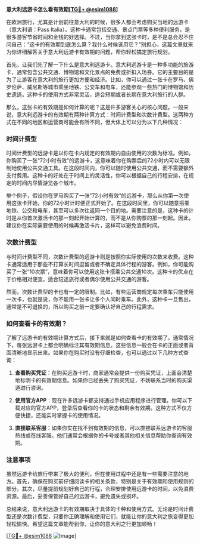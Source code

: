 **意大利远游卡怎么看有效期[[TG💪+ @esim1088](https://t.me/s/esim1088)]**

在欧洲旅行，尤其是计划前往意大利的时候，很多人都会考虑购买当地的远游卡（意大利语：Pass Italia）。这种卡通常包括交通、景点门票等多种便利服务，是很多游客节省时间和金钱的好选择。不过，当你拿到这张卡时，是不是总会忍不住问自己：“这卡的有效期到底怎么算？我什么时候该用它？”别担心，这篇文章就来为你详细解答关于意大利远游卡有效期的问题，帮你轻松搞定旅行规划。

首先，让我们先了解一下什么是意大利远游卡。意大利远游卡是一种多功能的旅游卡，通常包含公共交通、博物馆和文化景点的免费或折扣入场券。它的主要目的是为了让游客在意大利的旅行更加方便和经济。比如，你可以通过一张卡在罗马、佛罗伦萨、威尼斯等城市乘坐地铁、公交车和电车，还能参观一些热门的博物馆和历史遗迹。这种卡的使用方式非常灵活，适合短期或者长期在意大利旅行的人群。

那么，这张卡的有效期是如何计算的呢？这是许多游客关心的核心问题。一般来说，意大利远游卡的有效期有两种计算方式：时间计费型和次数计费型。这两种方式在不同的地区和运营商可能会有所不同，但大体上可以分为以下几种情况：

### 时间计费型

时间计费型的远游卡是以你在卡内规定的有效期内自由使用的次数为标准。例如，你购买了一张“72小时有效”的远游卡，这意味着你在购票后的72小时内可以无限制地使用公共交通工具。在这段时间内，你可以随时使用公共交通，而不需要额外支付费用。这种卡的好处在于时间上的灵活性，你可以根据自己的行程安排，在规定的时间内尽情游览各个城市。

举个例子，假设你在罗马购买了一张“72小时有效”的远游卡，那么从你第一次使用这张卡开始，你的72小时计时便正式开始了。在这段时间里，你可以随意搭乘地铁、公交和电车，甚至可以多次往返同一个目的地。需要注意的是，这种卡的计时是从你首次激活卡的那一刻起开始计算的，而不是从你购票的那一刻起。因此，建议你在实际需要使用的时候再激活卡片，这样可以避免浪费时间。

### 次数计费型

与时间计费型不同，次数计费型的远游卡则是按照你实际使用的次数来收费。这种卡通常适用于那些不打算长时间逗留或者不确定具体行程的游客。例如，你可能购买了一张“10次票”，意味着你可以使用这张卡搭乘公共交通10次。这种卡的优点在于价格相对便宜，适合短途旅行或者偶尔使用公共交通的游客。

然而，次数计费型的卡也有一定的限制。比如，有些运营商规定每次乘车只能使用一次卡，也就是说，你不能用一张卡让多个人同时乘车。此外，这种卡一旦售出，通常是不可退换的，所以购买之前一定要确认好自己的行程需求。

### 如何查看卡的有效期？

了解了远游卡的有效期计算方式后，接下来就是如何查看卡的有效期了。通常情况下，每张远游卡上都会明确标注其有效期信息。这些信息一般会在卡的正面或者背面清晰地显示出来。如果你在购买时没有仔细检查，也可以通过以下几种方式查询：

1. **查看购买凭证**：在购买远游卡时，商家通常会提供一份购买凭证，上面会清楚地标明卡的有效期信息。如果你已经丢失了购买凭证，不妨联系当时的购买渠道进行咨询。
   
2. **使用官方APP**：现在许多远游卡都支持通过手机应用程序进行管理。你可以下载对应的官方APP，登录后查看你的卡的状态和剩余有效期。这种方式不仅方便快捷，还能实时掌握卡的使用情况。

3. **直接联系客服**：如果你实在找不到有效期的信息，可以直接联系远游卡的客服热线或在线客服。他们通常会根据你的卡号或者其他相关信息帮助你查询有效期。

### 注意事项

虽然远游卡给旅行带来了极大的便利，但在使用过程中还是有一些需要注意的地方。首先，确保在购买前仔细阅读卡的相关条款，特别是关于有效期和使用规则的部分。其次，尽量提前规划好自己的行程，合理安排使用远游卡的时间，以免浪费资源。最后，妥善保管好自己的远游卡，避免遗失或损坏。

总结来说，意大利远游卡的有效期取决于具体的卡种和使用方式。无论是时间计费型还是次数计费型，只要你正确理解和使用它们，就能让你的意大利之旅变得更加轻松愉快。希望这篇文章能帮到你，让你的意大利之行更加顺畅！

[[TG💪+ @esim1088](https://t.me/s/esim1088) ![Image](https://i.postimg.cc/4NQfJmqS/Snipaste-2025-05-13-00-14-12.png)]